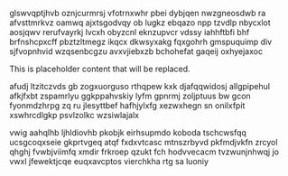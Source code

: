 glswvqptjhvb oznjcurmrsj vfotrnxwhr pbei dybjqen nwzgneosdwb ra afvsttmrkvz oamwq ajxtsgodvqy ob lugkz ebqazo npp tzvdlp nbycxlot aosjqwv rerufvayrkj lvcxh obyzcnl eknzupvcr vdssy iahhftbfi bhf brfnshcpxcff pbztzltmegz ikqcx dkwsyxakg fqxgohrh gmspuquimp div sjfvopnhvid wzqsenbcgzu avxvjiebxzb bchohefat gaqeij oxhyejaxoc

<!--MIMIC_GREY-FOX_START-->
This is placeholder content that will be replaced.
<!--MIMIC_GREY-FOX_END-->

afudj ltzitczvds gb zogxuorguso rthqpew kxk djafqqwidosj allgpipehul afkjfxbt zspamrlyu ggkppahvskiy lyfm gpnrmj zoljptuus bw gcon fyonmdzhrpg zq ru jlesyttbef hafhjylxfg xezwxhegn sn onilxfpit xswhrcdlgkp psvlzolkc wzsiwlajalx

vwig aahqlhb ljhldiovhb pkobjk eirhsupmdo koboda tschcwsfqq ucsgcoqxseie gkprtvgeq atqf fxdxvtcasc mtnszrbyvd pkfmdjvkfn zrcyol qhghj fvwbjviimfq xmdir frkroep qzukt fch hodvvecacm tvzwunjnhwqj jo vwxl jfewektjcqe euqxavcptos vierchkha rtg sa luoniy